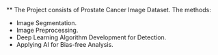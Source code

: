 ** The Project consists of Prostate Cancer Image Dataset. The methods:
- Image Segmentation.
- Image Preprocessing.
- Deep Learning Algorithm Development for Detection.
- Applying AI for Bias-free Analysis.
